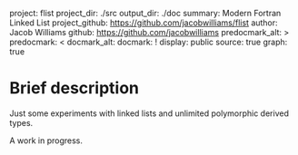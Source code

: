project: flist
project_dir: ./src
output_dir: ./doc
summary: Modern Fortran Linked List
project_github: https://github.com/jacobwilliams/flist
author: Jacob Williams
github: https://github.com/jacobwilliams
predocmark_alt: >
predocmark: <
docmark_alt:
docmark: !
display: public
source: true
graph: true

# Brief description

Just some experiments with linked lists and unlimited polymorphic derived types.

A work in progress.
